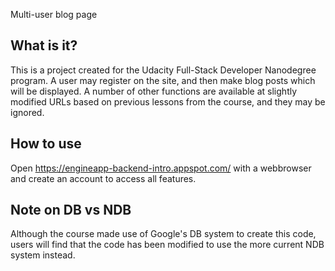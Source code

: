 Multi-user blog page

What is it?
-----------
This is a project created for the Udacity Full-Stack Developer Nanodegree program.  A user may register on the site, and then make blog posts which will be displayed.  A number of other functions are available at slightly modified URLs based on previous lessons from the course, and they may be ignored.

How to use
----------
Open https://engineapp-backend-intro.appspot.com/ with a webbrowser and create an account to access all features.

Note on DB vs NDB
-----------------
Although the course made use of Google's DB system to create this code, users will find that the code has been modified to use the more current NDB system instead.